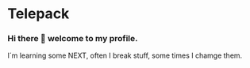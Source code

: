 # Telepack

### Hi there 👋 welcome to my profile.

I´m learning some NEXT, often I break stuff, some times I chamge them. 

